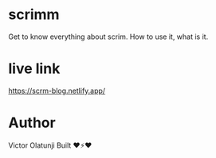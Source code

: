 # scrimm
Get to know everything about scrim. How to use it, what is it.
# live link
https://scrm-blog.netlify.app/
# Author
Victor Olatunji
Built ❤️⚡❤️
